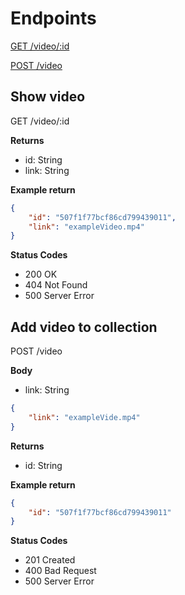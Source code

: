 # Endpoints

[GET /video/:id](#show-video)

[POST /video](#add-video-to-collection)

## **Show video**

GET /video/:id

**Returns**

- id: String
- link: String

**Example return**

```JSON
{
    "id": "507f1f77bcf86cd799439011",
    "link": "exampleVideo.mp4"
}
```

**Status Codes**

- 200 OK
- 404 Not Found
- 500 Server Error

## Add video to collection

POST /video

**Body**

- link: String

```JSON
{
    "link": "exampleVide.mp4"
}
```

**Returns**

- id: String

**Example return**

```JSON
{
    "id": "507f1f77bcf86cd799439011"
}
```

**Status Codes**

- 201 Created
- 400 Bad Request
- 500 Server Error
